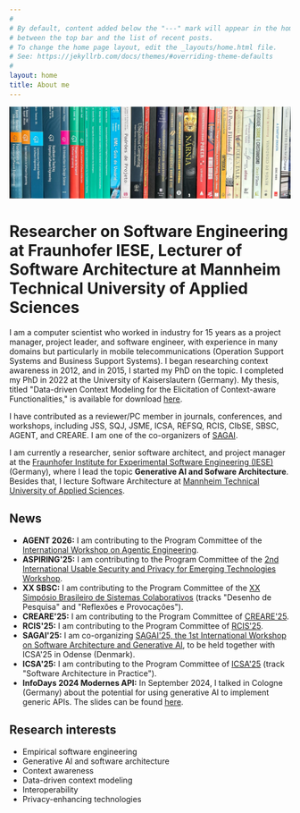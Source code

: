 ```yaml
---
#
# By default, content added below the "---" mark will appear in the home page
# between the top bar and the list of recent posts.
# To change the home page layout, edit the _layouts/home.html file.
# See: https://jekyllrb.com/docs/themes/#overriding-theme-defaults
#
layout: home
title: About me
---
```


![Here are some of the books on my shelf.](books3.jpg)

# Researcher on Software Engineering at Fraunhofer IESE, Lecturer of Software Architecture at Mannheim Technical University of Applied Sciences

I am a computer scientist who worked in industry for 15 years as a project manager, project leader, and software engineer, with experience in many domains but particularly in mobile telecommunications (Operation Support Systems and Business Support Systems). I began researching context awareness in 2012, and in 2015, I started my PhD on the topic. I completed my PhD in 2022 at the University of Kaiserslautern (Germany). My thesis, titled "Data-driven Context Modeling for the Elicitation of Context-aware Functionalities," is available for download [here](https://publica.fraunhofer.de/bitstreams/7593ac9b-ade9-4871-8ac1-718995669a45/download).

I have contributed as a reviewer/PC member in journals, conferences, and workshops, including JSS, SQJ, JSME, ICSA, REFSQ, RCIS, CIbSE, SBSC, AGENT, and CREARE. I am one of the co-organizers of [SAGAI](https://www.iese.fraunhofer.de/en/events/sagai.html).

I am currently a researcher, senior software architect, and project manager at the [Fraunhofer Institute for Experimental Software Engineering (IESE)](https://www.iese.fraunhofer.de/) (Germany), where I lead the topic **Generative AI and Sofware Architecture**. Besides that, I lecture Software Architecture at [Mannheim Technical University of Applied Sciences](https://www.hs-mannheim.de/).

## News
- **AGENT 2026:** I am contributing to the Program Committee of the [International Workshop on Agentic Engineering](https://conf.researchr.org/home/icse-2026/agent-2026).
- **ASPIRING'25:** I am contributing to the Program Committee of the [2nd International Usable Security and Privacy for Emerging Technologies Workshop](https://aspiring-workshop.github.io/).
- **XX SBSC:** I am contributing to the Program Committee of the [XX Simpósio Brasileiro de Sistemas Colaborativos](https://sbsc.sbc.org.br/2025/index.php/desenho-de-pesquisa/) (tracks "Desenho de Pesquisa" and "Reflexões e Provocações").
- **CREARE'25:** I am contributing to the Program Committee of [CREARE'25](https://creare.iese.de/).
- **RCIS'25:** I am contributing to the Program Committee of [RCIS'25](https://www.rcis-conf.com/rcis2025/).
- **SAGAI'25:** I am co-organizing [SAGAI'25, the 1st International Workshop on Software Architecture and Generative AI](https://www.iese.fraunhofer.de/en/events/sagai.html), to be held together with ICSA'25 in Odense (Denmark).
- **ICSA'25:** I am contributing to the Program Committee of [ICSA'25](https://conf.researchr.org/home/icsa-2025) (track "Software Architecture in Practice").
- **InfoDays 2024 Modernes API:** In September 2024, I talked in Cologne (Germany) about the potential for using generative AI to implement generic APIs. The slides can be found [here](202409266_Falcao_InfoDays-2024.pdf).

## Research interests

- Empirical software engineering
- Generative AI and software architecture
- Context awareness
- Data-driven context modeling
- Interoperability
- Privacy-enhancing technologies
